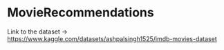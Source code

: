 # MovieRecommendations

Link to the dataset -> https://www.kaggle.com/datasets/ashpalsingh1525/imdb-movies-dataset
